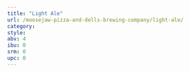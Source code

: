 ```yaml
---
title: "Light Ale"
url: /moosejaw-pizza-and-dells-brewing-company/light-ale/
category: 
style: 
abv: 4
ibu: 0
srm: 0
upc: 0
---
```


